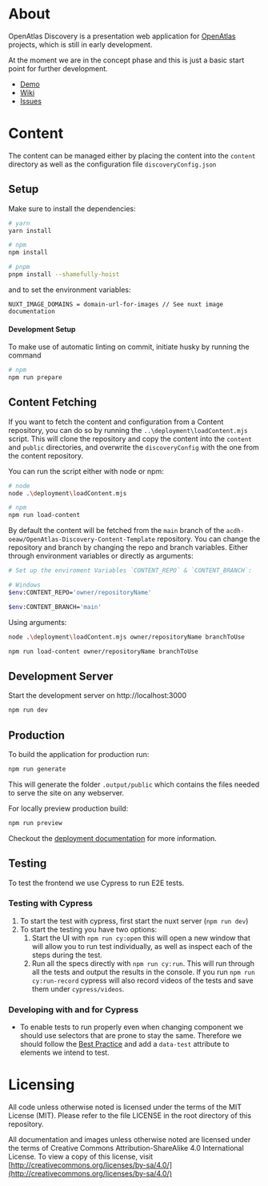 # About

OpenAtlas Discovery is a presentation web application for [OpenAtlas](https://openatlas.eu)
projects, which is still in early development.

At the moment we are in the concept phase and this is just a basic start point for further
development.

- [Demo](https://frontend-demo-dev.openatlas.eu/)
- [Wiki](https://redmine.openatlas.eu/projects/openatlas-discovery/wiki/Wiki)
- [Issues](https://redmine.openatlas.eu/projects/openatlas-discovery/issues)

# Content

The content can be managed either by placing the content into the `content` directory as well as the
configuration file `discoveryConfig.json`

## Setup

Make sure to install the dependencies:

```bash
# yarn
yarn install

# npm
npm install

# pnpm
pnpm install --shamefully-hoist
```

and to set the environment variables:

```
NUXT_IMAGE_DOMAINS = domain-url-for-images // See nuxt image documentation
```

#### Development Setup

To make use of automatic linting on commit, initiate husky by running the command

```bash
# npm
npm run prepare
```

## Content Fetching

If you want to fetch the content and configuration from a Content repository, you can do so by
running the `..\deployment\loadContent.mjs` script. This will clone the repository and copy the
content into the `content` and `public` directories, and overwrite the `discoveryConfig` with the
one from the content repository.

You can run the script either with node or npm:

```bash
# node
node .\deployment\loadContent.mjs

# npm
npm run load-content
```

By default the content will be fetched from the `main` branch of the
`acdh-oeaw/OpenAtlas-Discovery-Content-Template` repository. You can change the repository and
branch by changing the repo and branch variables. Either through environment variables or directly
as arguments:

```bash
# Set up the enviroment Variables `CONTENT_REPO` & `CONTENT_BRANCH`:

# Windows
$env:CONTENT_REPO='owner/repositoryName'

$env:CONTENT_BRANCH='main'
```

Using arguments:

```bash
node .\deployment\loadContent.mjs owner/repositoryName branchToUse

npm run load-content owner/repositoryName branchToUse
```

## Development Server

Start the development server on http://localhost:3000

```bash
npm run dev
```

## Production

To build the application for production run:

```bash
npm run generate
```

This will generate the folder `.output/public` which contains the files needed to serve the site on
any webserver.

For locally preview production build:

```bash
npm run preview
```

Checkout the [deployment documentation](https://nuxt.com/docs/getting-started/deployment#deployment)
for more information.

## Testing

To test the frontend we use Cypress to run E2E tests.

### Testing with Cypress

1. To start the test with cypress, first start the nuxt server (`npm run dev`)
2. To start the testing you have two options:
   1. Start the UI with `npm run cy:open` this will open a new window that will allow you to run
      test individually, as well as inspect each of the steps during the test.
   2. Run all the specs directly with `npm run cy:run`. This will run through all the tests and
      output the results in the console. If you run `npm run cy:run-record` cypress will also record
      videos of the tests and save them under `cypress/videos`.

### Developing with and for Cypress

- To enable tests to run properly even when changing component we should use selectors that are
  prone to stay the same. Therefore we should follow the
  [Best Practice](https://docs.cypress.io/guides/references/best-practices#Selecting-Elements) and
  add a `data-test` attribute to elements we intend to test.

# Licensing

All code unless otherwise noted is licensed under the terms of the MIT License (MIT). Please refer
to the file LICENSE in the root directory of this repository.

All documentation and images unless otherwise noted are licensed under the terms of Creative Commons
Attribution-ShareAlike 4.0 International License. To view a copy of this license, visit
[http://creativecommons.org/licenses/by-sa/4.0/](http://creativecommons.org/licenses/by-sa/4.0/)
